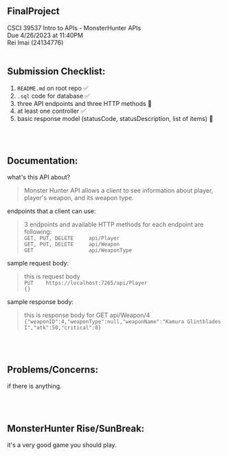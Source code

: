 ## FinalProject
CSCI 39537 Intro to APIs - MonsterHunter APIs
<br />
Due 4/26/2023 at 11:40PM
<br />
Rei Imai (24134776)
<br />
<br />

## Submission Checklist:
1. `README.md` on root repo ✅
2. `.sql` code for database ✅
3. three API endpoints and three HTTP methods 🛑
4. at least one controller ✅
5. basic response model (statusCode, statusDescription, list of items) 🛑

<br />
<br />

## Documentation:
what's this API about?
> Monster Hunter API allows a client to see information about player, player's weapon, and its weapon type.

endpoints that a client can use:
> 3 endpoints and available HTTP methods for each endpoint are following: <br />
```GET, PUT, DELETE     api/Player``` <br />
```GET, PUT, DELETE     api/Weapon``` <br />
```GET                  api/WeaponType```

sample request body:
> this is request body <br />
```PUT    https://localhost:7265/api/Player``` <br />
```{}```



sample response body:
> this is response body for GET api/Weapon/4 <br />
```{"weaponID":4,"weaponType":null,"weaponName":"Kamura Glintblades I","atk":50,"critical":0}```

<br />
<br />

## Problems/Concerns:
if there is anything.

<br />
<br />

## MonsterHunter Rise/SunBreak:
it's a very good game you should play.
